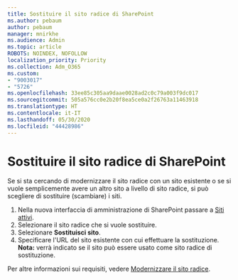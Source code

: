 ```yaml
---
title: Sostituire il sito radice di SharePoint
ms.author: pebaum
author: pebaum
manager: mnirkhe
ms.audience: Admin
ms.topic: article
ROBOTS: NOINDEX, NOFOLLOW
localization_priority: Priority
ms.collection: Adm_O365
ms.custom:
- "9003017"
- "5726"
ms.openlocfilehash: 33ee85c305aa9daae0028ad2c0c79a003f9dc017
ms.sourcegitcommit: 505a576cc0e2b20f8ea5ce0a2f26763a11463918
ms.translationtype: HT
ms.contentlocale: it-IT
ms.lasthandoff: 05/30/2020
ms.locfileid: "44428986"
---
```

# <a name="replace-the-sharepoint-root-site"></a>Sostituire il sito radice di SharePoint
Se si sta cercando di modernizzare il sito radice con un sito esistente o se si vuole semplicemente avere un altro sito a livello di sito radice, si può scegliere di sostituire (scambiare) i siti.

1. Nella nuova interfaccia di amministrazione di SharePoint passare a [Siti attivi](https://admin.microsoft.com/sharepoint?page=siteManagement&modern=true).
2. Selezionare il sito radice che si vuole sostituire.
3. Selezionare **Sostituisci sito**.
4. Specificare l'URL del sito esistente con cui effettuare la sostituzione. **Nota:** verrà indicato se il sito può essere usato come sito radice di sostituzione.

Per altre informazioni sui requisiti, vedere [Modernizzare il sito radice](https://docs.microsoft.com/sharepoint/modern-root-site).